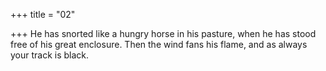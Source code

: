 +++
title = "02"

+++
He has snorted like a hungry horse in his pasture, when he has stood  free of his great enclosure.
Then the wind fans his flame, and as always your track is black. 
